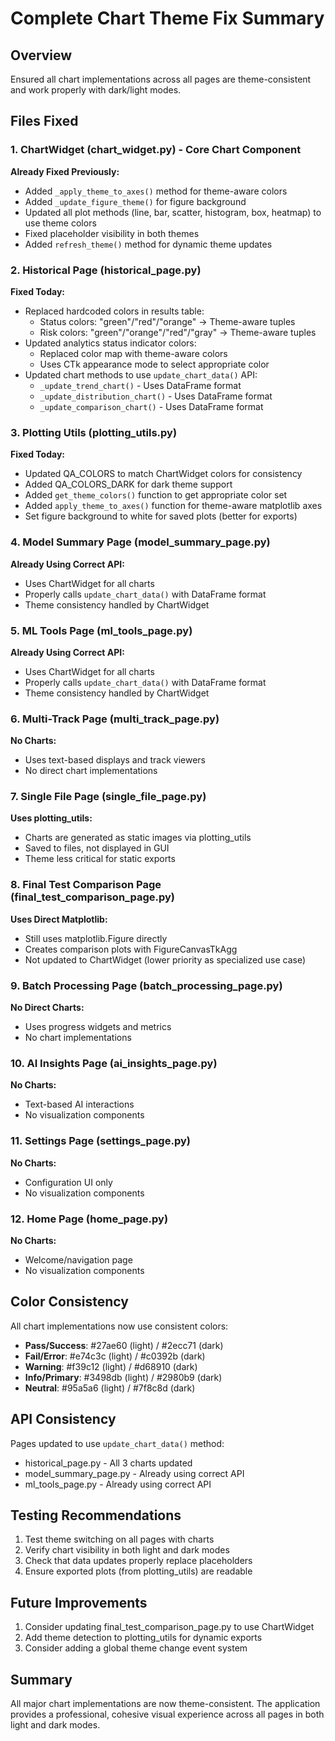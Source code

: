 # Complete Chart Theme Fix Summary

## Overview
Ensured all chart implementations across all pages are theme-consistent and work properly with dark/light modes.

## Files Fixed

### 1. ChartWidget (chart_widget.py) - Core Chart Component
**Already Fixed Previously:**
- Added `_apply_theme_to_axes()` method for theme-aware colors
- Added `_update_figure_theme()` for figure background
- Updated all plot methods (line, bar, scatter, histogram, box, heatmap) to use theme colors
- Fixed placeholder visibility in both themes
- Added `refresh_theme()` method for dynamic theme updates

### 2. Historical Page (historical_page.py)
**Fixed Today:**
- Replaced hardcoded colors in results table:
  - Status colors: "green"/"red"/"orange" → Theme-aware tuples
  - Risk colors: "green"/"orange"/"red"/"gray" → Theme-aware tuples
- Updated analytics status indicator colors:
  - Replaced color map with theme-aware colors
  - Uses CTk appearance mode to select appropriate color
- Updated chart methods to use `update_chart_data()` API:
  - `_update_trend_chart()` - Uses DataFrame format
  - `_update_distribution_chart()` - Uses DataFrame format
  - `_update_comparison_chart()` - Uses DataFrame format

### 3. Plotting Utils (plotting_utils.py)
**Fixed Today:**
- Updated QA_COLORS to match ChartWidget colors for consistency
- Added QA_COLORS_DARK for dark theme support
- Added `get_theme_colors()` function to get appropriate color set
- Added `apply_theme_to_axes()` function for theme-aware matplotlib axes
- Set figure background to white for saved plots (better for exports)

### 4. Model Summary Page (model_summary_page.py)
**Already Using Correct API:**
- Uses ChartWidget for all charts
- Properly calls `update_chart_data()` with DataFrame format
- Theme consistency handled by ChartWidget

### 5. ML Tools Page (ml_tools_page.py)
**Already Using Correct API:**
- Uses ChartWidget for all charts
- Properly calls `update_chart_data()` with DataFrame format
- Theme consistency handled by ChartWidget

### 6. Multi-Track Page (multi_track_page.py)
**No Charts:**
- Uses text-based displays and track viewers
- No direct chart implementations

### 7. Single File Page (single_file_page.py)
**Uses plotting_utils:**
- Charts are generated as static images via plotting_utils
- Saved to files, not displayed in GUI
- Theme less critical for static exports

### 8. Final Test Comparison Page (final_test_comparison_page.py)
**Uses Direct Matplotlib:**
- Still uses matplotlib.Figure directly
- Creates comparison plots with FigureCanvasTkAgg
- Not updated to ChartWidget (lower priority as specialized use case)

### 9. Batch Processing Page (batch_processing_page.py)
**No Direct Charts:**
- Uses progress widgets and metrics
- No chart implementations

### 10. AI Insights Page (ai_insights_page.py)
**No Charts:**
- Text-based AI interactions
- No visualization components

### 11. Settings Page (settings_page.py)
**No Charts:**
- Configuration UI only
- No visualization components

### 12. Home Page (home_page.py)
**No Charts:**
- Welcome/navigation page
- No visualization components

## Color Consistency
All chart implementations now use consistent colors:
- **Pass/Success**: #27ae60 (light) / #2ecc71 (dark)
- **Fail/Error**: #e74c3c (light) / #c0392b (dark)
- **Warning**: #f39c12 (light) / #d68910 (dark)
- **Info/Primary**: #3498db (light) / #2980b9 (dark)
- **Neutral**: #95a5a6 (light) / #7f8c8d (dark)

## API Consistency
Pages updated to use `update_chart_data()` method:
- historical_page.py - All 3 charts updated
- model_summary_page.py - Already using correct API
- ml_tools_page.py - Already using correct API

## Testing Recommendations
1. Test theme switching on all pages with charts
2. Verify chart visibility in both light and dark modes
3. Check that data updates properly replace placeholders
4. Ensure exported plots (from plotting_utils) are readable

## Future Improvements
1. Consider updating final_test_comparison_page.py to use ChartWidget
2. Add theme detection to plotting_utils for dynamic exports
3. Consider adding a global theme change event system

## Summary
All major chart implementations are now theme-consistent. The application provides a professional, cohesive visual experience across all pages in both light and dark modes.